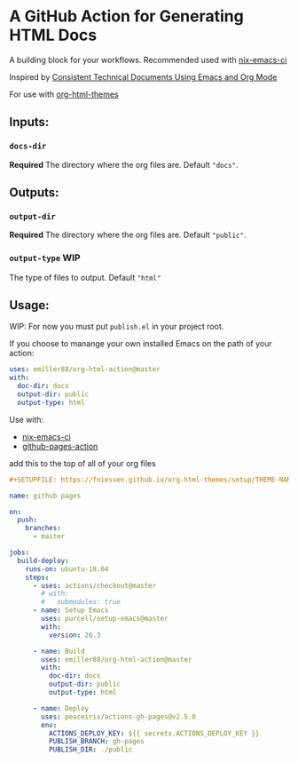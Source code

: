 # A GitHub Action for Generating HTML Docs

A building block for your workflows. Recommended used with [nix-emacs-ci](https://github.com/purcell/nix-emacs-ci)

Inspired by [Consistent Technical Documents Using Emacs and Org Mode](https://www.youtube.com/watch?v=0g9BcZvQbXU&feature=emb_title)

For use with [org-html-themes](https://github.com/fniessen/org-html-themes)

## Inputs:

### `docs-dir`

**Required** The directory where the org files are. Default `"docs"`.

## Outputs:

### `output-dir`

**Required** The directory where the org files are. Default `"public"`.

### `output-type` WIP

The type of files to output. Default `"html"`

## Usage:

WIP: For now you must put `publish.el` in your project root.

If you choose to manange your own installed Emacs on the path of your action:

```yaml
uses: emiller88/org-html-action@master
with:
  doc-dir: docs
  output-dir: public
  output-type: html
```

Use with:

- [nix-emacs-ci](https://github.com/purcell/nix-emacs-ci)
- [github-pages-action](https://github.com/marketplace/actions/github-pages-action)

add this to the top of all of your org files

```org
#+SETUPFILE: https://fniessen.github.io/org-html-themes/setup/THEME-NAME.setup
```

```yaml
name: github pages

on:
  push:
    branches:
      - master

jobs:
  build-deploy:
    runs-on: ubuntu-18.04
    steps:
      - uses: actions/checkout@master
        # with:
        #   submodules: true
      - name: Setup Emacs
        uses: purcell/setup-emacs@master
        with:
          version: 26.3

      - name: Build
        uses: emiller88/org-html-action@master
        with:
          doc-dir: docs
          output-dir: public
          output-type: html

      - name: Deploy
        uses: peaceiris/actions-gh-pages@v2.5.0
        env:
          ACTIONS_DEPLOY_KEY: ${{ secrets.ACTIONS_DEPLOY_KEY }}
          PUBLISH_BRANCH: gh-pages
          PUBLISH_DIR: ./public
```
